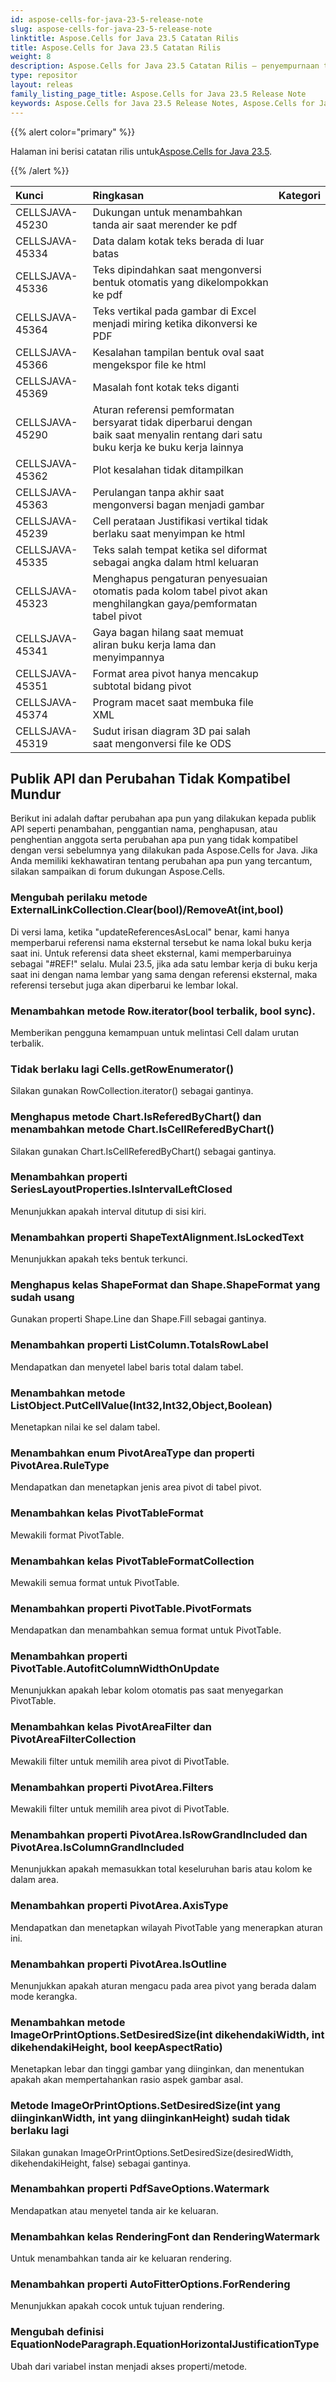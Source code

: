```yaml
---
id: aspose-cells-for-java-23-5-release-note
slug: aspose-cells-for-java-23-5-release-note
linktitle: Aspose.Cells for Java 23.5 Catatan Rilis
title: Aspose.Cells for Java 23.5 Catatan Rilis
weight: 8
description: Aspose.Cells for Java 23.5 Catatan Rilis – penyempurnaan terbaru, fitur baru, dan perbaikan
type: repositor
layout: releas
family_listing_page_title: Aspose.Cells for Java 23.5 Release Note
keywords: Aspose.Cells for Java 23.5 Release Notes, Aspose.Cells for Java 23.5 updates and fixe
---
```

{{% alert color="primary" %}}

 Halaman ini berisi catatan rilis untuk[Aspose.Cells for Java 23.5](https://releases.aspose.com/cells/java/23-5/).

{{% /alert %}}

|**Kunci**|**Ringkasan**|**Kategori**|
| :- | :- | :- |
|CELLSJAVA-45230|Dukungan untuk menambahkan tanda air saat merender ke pdf|
|CELLSJAVA-45334|Data dalam kotak teks berada di luar batas|
|CELLSJAVA-45336|Teks dipindahkan saat mengonversi bentuk otomatis yang dikelompokkan ke pdf|
|CELLSJAVA-45364|Teks vertikal pada gambar di Excel menjadi miring ketika dikonversi ke PDF|
|CELLSJAVA-45366|Kesalahan tampilan bentuk oval saat mengekspor file ke html|
|CELLSJAVA-45369| Masalah font kotak teks diganti|
|CELLSJAVA-45290|Aturan referensi pemformatan bersyarat tidak diperbarui dengan baik saat menyalin rentang dari satu buku kerja ke buku kerja lainnya|
|CELLSJAVA-45362|Plot kesalahan tidak ditampilkan|
|CELLSJAVA-45363|Perulangan tanpa akhir saat mengonversi bagan menjadi gambar|
|CELLSJAVA-45239|Cell perataan Justifikasi vertikal tidak berlaku saat menyimpan ke html|
|CELLSJAVA-45335|Teks salah tempat ketika sel diformat sebagai angka dalam html keluaran|
|CELLSJAVA-45323| Menghapus pengaturan penyesuaian otomatis pada kolom tabel pivot akan menghilangkan gaya/pemformatan tabel pivot|
|CELLSJAVA-45341|Gaya bagan hilang saat memuat aliran buku kerja lama dan menyimpannya|
|CELLSJAVA-45351|Format area pivot hanya mencakup subtotal bidang pivot|
|CELLSJAVA-45374|Program macet saat membuka file XML|
|CELLSJAVA-45319|Sudut irisan diagram 3D pai salah saat mengonversi file ke ODS|

##  **Publik API dan Perubahan Tidak Kompatibel Mundur**

Berikut ini adalah daftar perubahan apa pun yang dilakukan kepada publik API seperti penambahan, penggantian nama, penghapusan, atau penghentian anggota serta perubahan apa pun yang tidak kompatibel dengan versi sebelumnya yang dilakukan pada Aspose.Cells for Java. Jika Anda memiliki kekhawatiran tentang perubahan apa pun yang tercantum, silakan sampaikan di forum dukungan Aspose.Cells.

###  **Mengubah perilaku metode ExternalLinkCollection.Clear(bool)/RemoveAt(int,bool)**

Di versi lama, ketika "updateReferencesAsLocal" benar, kami hanya memperbarui referensi nama eksternal tersebut ke nama lokal buku kerja saat ini. Untuk referensi data sheet eksternal, kami memperbaruinya sebagai "#REF!" selalu. Mulai 23.5, jika ada satu lembar kerja di buku kerja saat ini dengan nama lembar yang sama dengan referensi eksternal, maka referensi tersebut juga akan diperbarui ke lembar lokal.

###  **Menambahkan metode Row.iterator(bool terbalik, bool sync).**

Memberikan pengguna kemampuan untuk melintasi Cell dalam urutan terbalik.

###  **Tidak berlaku lagi Cells.getRowEnumerator()**

Silakan gunakan RowCollection.iterator() sebagai gantinya.

###  **Menghapus metode Chart.IsReferedByChart() dan menambahkan metode Chart.IsCellReferedByChart()**

Silakan gunakan Chart.IsCellReferedByChart() sebagai gantinya.

###  **Menambahkan properti SeriesLayoutProperties.IsIntervalLeftClosed**

Menunjukkan apakah interval ditutup di sisi kiri.

###  **Menambahkan properti ShapeTextAlignment.IsLockedText**

Menunjukkan apakah teks bentuk terkunci.

###  **Menghapus kelas ShapeFormat dan Shape.ShapeFormat yang sudah usang**

Gunakan properti Shape.Line dan Shape.Fill sebagai gantinya.

###  **Menambahkan properti ListColumn.TotalsRowLabel**

Mendapatkan dan menyetel label baris total dalam tabel.

###  **Menambahkan metode ListObject.PutCellValue(Int32,Int32,Object,Boolean)**

Menetapkan nilai ke sel dalam tabel.

###  **Menambahkan enum PivotAreaType dan properti PivotArea.RuleType**

Mendapatkan dan menetapkan jenis area pivot di tabel pivot.

###  **Menambahkan kelas PivotTableFormat**

Mewakili format PivotTable.

###  **Menambahkan kelas PivotTableFormatCollection**

Mewakili semua format untuk PivotTable.

###  **Menambahkan properti PivotTable.PivotFormats**

Mendapatkan dan menambahkan semua format untuk PivotTable.

###  **Menambahkan properti PivotTable.AutofitColumnWidthOnUpdate**

Menunjukkan apakah lebar kolom otomatis pas saat menyegarkan PivotTable.

###  **Menambahkan kelas PivotAreaFilter dan PivotAreaFilterCollection**

Mewakili filter untuk memilih area pivot di PivotTable.

###  **Menambahkan properti PivotArea.Filters**

Mewakili filter untuk memilih area pivot di PivotTable.

###  **Menambahkan properti PivotArea.IsRowGrandIncluded dan PivotArea.IsColumnGrandIncluded**

Menunjukkan apakah memasukkan total keseluruhan baris atau kolom ke dalam area.

###  **Menambahkan properti PivotArea.AxisType**

Mendapatkan dan menetapkan wilayah PivotTable yang menerapkan aturan ini.

###  **Menambahkan properti PivotArea.IsOutline**

Menunjukkan apakah aturan mengacu pada area pivot yang berada dalam mode kerangka.

###  **Menambahkan metode ImageOrPrintOptions.SetDesiredSize(int dikehendakiWidth, int dikehendakiHeight, bool keepAspectRatio)**

Menetapkan lebar dan tinggi gambar yang diinginkan, dan menentukan apakah akan mempertahankan rasio aspek gambar asal.

###  **Metode ImageOrPrintOptions.SetDesiredSize(int yang diinginkanWidth, int yang diinginkanHeight) sudah tidak berlaku lagi**

Silakan gunakan ImageOrPrintOptions.SetDesiredSize(desiredWidth, dikehendakiHeight, false) sebagai gantinya.

###  **Menambahkan properti PdfSaveOptions.Watermark**

Mendapatkan atau menyetel tanda air ke keluaran.

###  **Menambahkan kelas RenderingFont dan RenderingWatermark**

Untuk menambahkan tanda air ke keluaran rendering.

###  **Menambahkan properti AutoFitterOptions.ForRendering**

Menunjukkan apakah cocok untuk tujuan rendering.
 
###  **Mengubah definisi EquationNodeParagraph.EquationHorizontalJustificationType**

Ubah dari variabel instan menjadi akses properti/metode.
